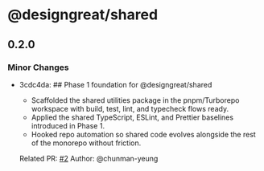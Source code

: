 # @designgreat/shared

## 0.2.0

### Minor Changes

- 3cdc4da: ## Phase 1 foundation for @designgreat/shared
  - Scaffolded the shared utilities package in the pnpm/Turborepo workspace with build, test, lint,
    and typecheck flows ready.
  - Applied the shared TypeScript, ESLint, and Prettier baselines introduced in Phase 1.
  - Hooked repo automation so shared code evolves alongside the rest of the monorepo without
    friction.

  Related PR: [#2](https://github.com/graezykev/designgreat/pull/2) Author: @chunman-yeung
